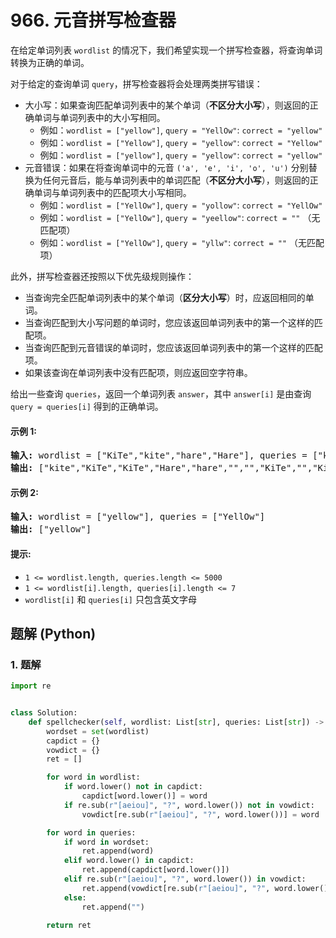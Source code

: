 # 966. 元音拼写检查器
在给定单词列表 `wordlist` 的情况下，我们希望实现一个拼写检查器，将查询单词转换为正确的单词。

对于给定的查询单词 `query`，拼写检查器将会处理两类拼写错误：

* 大小写：如果查询匹配单词列表中的某个单词（**不区分大小写**），则返回的正确单词与单词列表中的大小写相同。
    * 例如：`wordlist = ["yellow"]`, `query = "YellOw"`: `correct = "yellow"`
    * 例如：`wordlist = ["Yellow"]`, `query = "yellow"`: `correct = "Yellow"`
    * 例如：`wordlist = ["yellow"]`, `query = "yellow"`: `correct = "yellow"`
* 元音错误：如果在将查询单词中的元音 `('a', 'e', 'i', 'o', 'u')`  分别替换为任何元音后，能与单词列表中的单词匹配（**不区分大小写**），则返回的正确单词与单词列表中的匹配项大小写相同。
    * 例如：`wordlist = ["YellOw"]`, `query = "yollow"`: `correct = "YellOw"`
    * 例如：`wordlist = ["YellOw"]`, `query = "yeellow"`: `correct = ""` （无匹配项）
    * 例如：`wordlist = ["YellOw"]`, `query = "yllw"`: `correct = ""` （无匹配项）

此外，拼写检查器还按照以下优先级规则操作：

* 当查询完全匹配单词列表中的某个单词（**区分大小写**）时，应返回相同的单词。
* 当查询匹配到大小写问题的单词时，您应该返回单词列表中的第一个这样的匹配项。
* 当查询匹配到元音错误的单词时，您应该返回单词列表中的第一个这样的匹配项。
* 如果该查询在单词列表中没有匹配项，则应返回空字符串。

给出一些查询 `queries`，返回一个单词列表 `answer`，其中 `answer[i]` 是由查询 `query = queries[i]` 得到的正确单词。

#### 示例 1:
<pre>
<strong>输入:</strong> wordlist = ["KiTe","kite","hare","Hare"], queries = ["kite","Kite","KiTe","Hare","HARE","Hear","hear","keti","keet","keto"]
<strong>输出:</strong> ["kite","KiTe","KiTe","Hare","hare","","","KiTe","","KiTe"]
</pre>

#### 示例 2:
<pre>
<strong>输入:</strong> wordlist = ["yellow"], queries = ["YellOw"]
<strong>输出:</strong> ["yellow"]
</pre>

#### 提示:
* `1 <= wordlist.length, queries.length <= 5000`
* `1 <= wordlist[i].length, queries[i].length <= 7`
* `wordlist[i]` 和 `queries[i]` 只包含英文字母

## 题解 (Python)

### 1. 题解
```Python
import re


class Solution:
    def spellchecker(self, wordlist: List[str], queries: List[str]) -> List[str]:
        wordset = set(wordlist)
        capdict = {}
        vowdict = {}
        ret = []

        for word in wordlist:
            if word.lower() not in capdict:
                capdict[word.lower()] = word
            if re.sub(r"[aeiou]", "?", word.lower()) not in vowdict:
                vowdict[re.sub(r"[aeiou]", "?", word.lower())] = word

        for word in queries:
            if word in wordset:
                ret.append(word)
            elif word.lower() in capdict:
                ret.append(capdict[word.lower()])
            elif re.sub(r"[aeiou]", "?", word.lower()) in vowdict:
                ret.append(vowdict[re.sub(r"[aeiou]", "?", word.lower())])
            else:
                ret.append("")

        return ret
```
